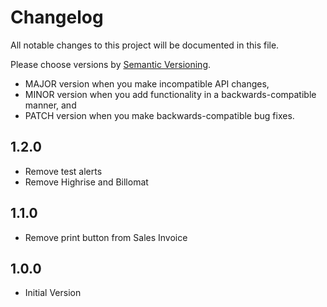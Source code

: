 # Changelog

All notable changes to this project will be documented in this file.

Please choose versions by [Semantic Versioning](http://semver.org/).

* MAJOR version when you make incompatible API changes,
* MINOR version when you add functionality in a backwards-compatible manner, and
* PATCH version when you make backwards-compatible bug fixes.

## 1.2.0

- Remove test alerts
- Remove Highrise and Billomat

## 1.1.0

- Remove print button from Sales Invoice 

## 1.0.0

- Initial Version
